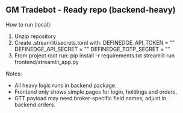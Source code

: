GM Tradebot - Ready repo (backend-heavy)
--------------------------------------
How to run (local):
1. Unzip repository
2. Create .streamlit/secrets.toml with:
   DEFINEDGE_API_TOKEN = "<your token>"
   DEFINEDGE_API_SECRET = "<your secret>"
   DEFINEDGE_TOTP_SECRET = "<optional totp secret>"
3. From project root run:
   pip install -r requirements.txt
   streamlit run frontend/streamlit_app.py

Notes:
- All heavy logic runs in backend package.
- Frontend only shows simple pages for login, holdings and orders.
- GTT payload may need broker-specific field names; adjust in backend.orders.
